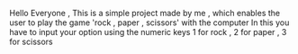 Hello Everyone , 
This is a simple project made by me , which enables the user to play the game 'rock , paper , scissors' with the computer
In this you have to input your option using the numeric keys 1 for rock , 2 for paper , 3 for scissors 
